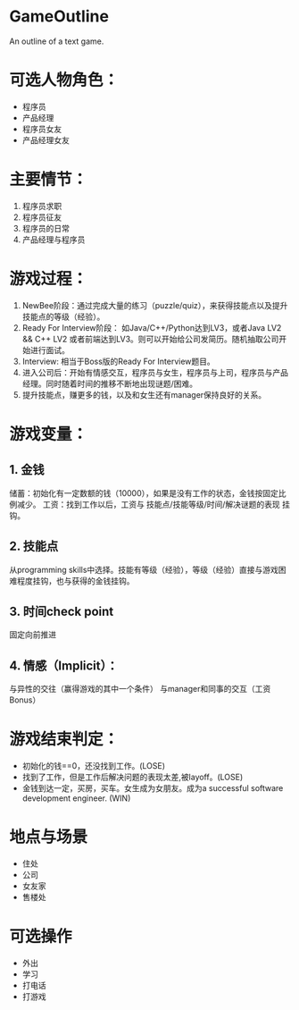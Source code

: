 # GameOutline
An outline of a text game.

# 可选人物角色：
* 程序员
* 产品经理
* 程序员女友
* 产品经理女友

# 主要情节：
1. 程序员求职
2. 程序员征友
3. 程序员的日常
4. 产品经理与程序员

# 游戏过程：
1. NewBee阶段：通过完成大量的练习（puzzle/quiz），来获得技能点以及提升技能点的等级（经验）。
2. Ready For Interview阶段： 如Java/C++/Python达到LV3，或者Java LV2 && C++ LV2 或者前端达到LV3。则可以开始给公司发简历。随机抽取公司开始进行面试。
3. Interview: 相当于Boss版的Ready For Interview题目。
4. 进入公司后：开始有情感交互，程序员与女生，程序员与上司，程序员与产品经理。同时随着时间的推移不断地出现谜题/困难。
5. 提升技能点，赚更多的钱，以及和女生还有manager保持良好的关系。



# 游戏变量：
## 1. 金钱
储蓄：初始化有一定数额的钱（10000），如果是没有工作的状态，金钱按固定比例减少。
工资：找到工作以后，工资与 技能点/技能等级/时间/解决谜题的表现 挂钩。


## 2. 技能点
从programming skills中选择。技能有等级（经验），等级（经验）直接与游戏困难程度挂钩，也与获得的金钱挂钩。


## 3. 时间check point
固定向前推进


## 4. 情感（Implicit）：
与异性的交往（赢得游戏的其中一个条件）
与manager和同事的交互（工资Bonus）

# 游戏结束判定：
* 初始化的钱==0，还没找到工作。(LOSE)
* 找到了工作，但是工作后解决问题的表现太差,被layoff。(LOSE)
* 金钱到达一定，买房，买车。女生成为女朋友。成为a successful software development engineer. (WIN)

# 地点与场景
* 住处
* 公司
* 女友家
* 售楼处

# 可选操作
* 外出
* 学习
* 打电话
* 打游戏
